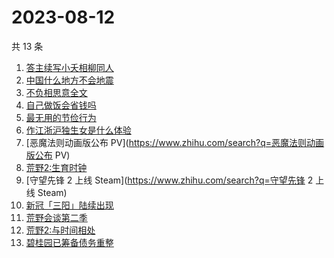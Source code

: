 # 2023-08-12

共 13 条

<!-- BEGIN ZHIHUSEARCH -->
<!-- 最后更新时间 Sat Aug 12 2023 18:07:41 GMT+0800 (China Standard Time) -->
1. [答主续写小夭相柳同人](https://www.zhihu.com/search?q=答主续写小夭相柳同人)
1. [中国什么地方不会地震](https://www.zhihu.com/search?q=中国什么地方不会地震)
1. [不负相思意全文](https://www.zhihu.com/search?q=不负相思意全文)
1. [自己做饭会省钱吗](https://www.zhihu.com/search?q=自己做饭会省钱吗)
1. [最无用的节俭行为](https://www.zhihu.com/search?q=最无用的节俭行为)
1. [作江浙沪独生女是什么体验](https://www.zhihu.com/search?q=作江浙沪独生女是什么体验)
1. [恶魔法则动画版公布 PV](https://www.zhihu.com/search?q=恶魔法则动画版公布 PV)
1. [荒野2:生育时钟](https://www.zhihu.com/search?q=荒野2:生育时钟)
1. [守望先锋 2 上线 Steam](https://www.zhihu.com/search?q=守望先锋 2 上线 Steam)
1. [新冠「三阳」陆续出现](https://www.zhihu.com/search?q=新冠「三阳」陆续出现)
1. [荒野会谈第二季](https://www.zhihu.com/search?q=荒野会谈第二季)
1. [荒野2:与时间相处](https://www.zhihu.com/search?q=荒野2:与时间相处)
1. [碧桂园已筹备债务重整](https://www.zhihu.com/search?q=碧桂园已筹备债务重整)
<!-- END ZHIHUSEARCH -->
